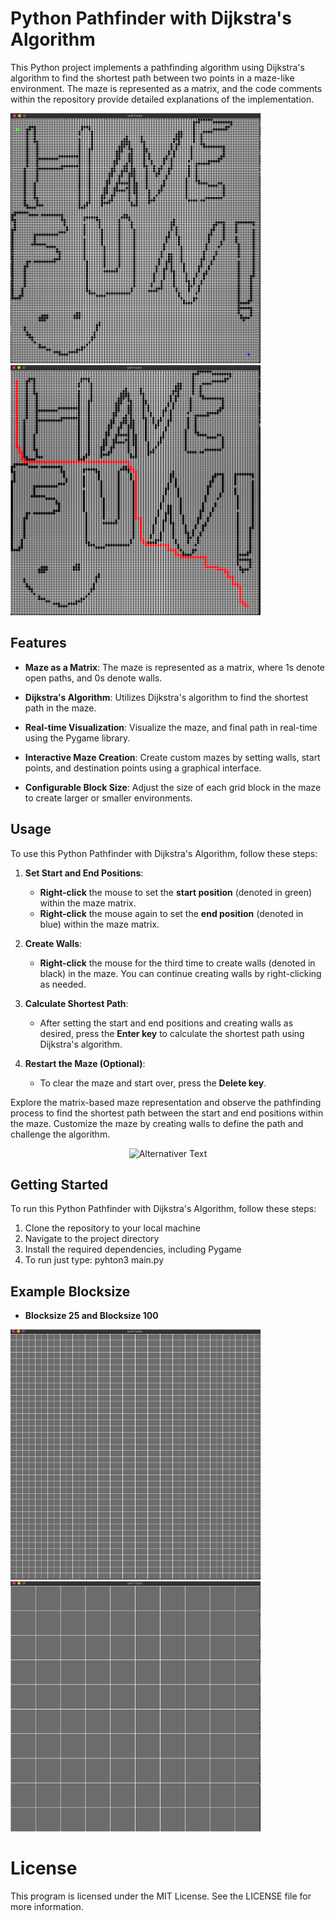 # Python Pathfinder with Dijkstra's Algorithm

This Python project implements a pathfinding algorithm using Dijkstra's algorithm to find the shortest path between two points in a maze-like environment. The maze is represented as a matrix, and the code comments within the repository provide detailed explanations of the implementation.

<p float="left">
   <img src="./images/have.png" width=400 height=400>
   <img src="./images/fun.png" width=400 height=400>
</p>

## Features

- **Maze as a Matrix**: The maze is represented as a matrix, where 1s denote open paths, and 0s denote walls.

- **Dijkstra's Algorithm**: Utilizes Dijkstra's algorithm to find the shortest path in the maze.

- **Real-time Visualization**: Visualize the maze, and final path in real-time using the Pygame library.

- **Interactive Maze Creation**: Create custom mazes by setting walls, start points, and destination points using a graphical interface.

- **Configurable Block Size**: Adjust the size of each grid block in the maze to create larger or smaller environments.

## Usage

To use this Python Pathfinder with Dijkstra's Algorithm, follow these steps:

1. **Set Start and End Positions**:
   - **Right-click** the mouse to set the **start position** (denoted in green) within the maze matrix.
   - **Right-click** the mouse again to set the **end position** (denoted in blue) within the maze matrix.

2. **Create Walls**:
   - **Right-click** the mouse for the third time to create walls (denoted in black) in the maze. You can continue creating walls by right-clicking as needed.

3. **Calculate Shortest Path**:
   - After setting the start and end positions and creating walls as desired, press the **Enter key** to calculate the shortest path using Dijkstra's algorithm.

4. **Restart the Maze (Optional)**:
   - To clear the maze and start over, press the **Delete key**.

Explore the matrix-based maze representation and observe the pathfinding process to find the shortest path between the start and end positions within the maze. Customize the maze by creating walls to define the path and challenge the algorithm.

<div align="center">
  <img src="./images/pathfinder.gif" alt="Alternativer Text">
</div>

## Getting Started

To run this Python Pathfinder with Dijkstra's Algorithm, follow these steps:

1. Clone the repository to your local machine
2. Navigate to the project directory
3. Install the required dependencies, including Pygame
5. To run just type: pyhton3 main.py

## Example Blocksize
- **Blocksize 25 and Blocksize 100**
<p float="left">
   <img src="./images/25.png" width=400 height=400>
   <img src="./images/100.png" width=400 height=400>
</p>

# License
This program is licensed under the MIT License. See the LICENSE file for more information.
